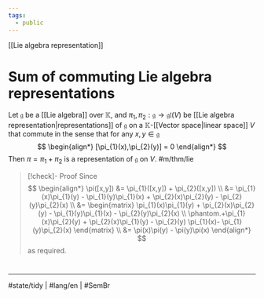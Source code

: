 ```yaml
---
tags:
  - public
---
```

[[Lie algebra representation]]
# Sum of commuting Lie algebra representations

Let $\mathfrak{g}$ be a [[Lie algebra]] over $\mathbb{K}$, and $\pi_{1},\pi_{2} : \mathfrak{g} \to \mathfrak{gl}(V)$ be [[Lie algebra representation|representations]] of $\mathfrak{g}$ on a $\mathbb{K}$-[[Vector space|linear space]] $V$ that commute in the sense that for any $x,y \in \mathfrak{g}$
$$
\begin{align*}
[\pi_{1}(x),\pi_{2}(y)] = 0
\end{align*}
$$
Then $\pi = \pi_{1} + \pi_{2}$ is a representation of $\mathfrak{g}$ on $V$. #m/thm/lie

> [!check]- Proof
> Since
> $$
> \begin{align*}
> \pi([x,y])
> &= \pi_{1}([x,y]) + \pi_{2}([x,y])  \\
> &= \pi_{1}(x)\pi_{1}(y) - \pi_{1}(y)\pi_{1}(x) + \pi_{2}(x)\pi_{2}(y) - \pi_{2}(y)\pi_{2}(x) \\
> &= \begin{matrix}
> \pi_{1}(x)\pi_{1}(y) + \pi_{2}(x)\pi_{2}(y) - \pi_{1}(y)\pi_{1}(x) - \pi_{2}(y)\pi_{2}(x) \\
> \phantom.+\pi_{1}(x)\pi_{2}(y) + \pi_{2}(x)\pi_{1}(y) - \pi_{2}(y) \pi_{1}(x)- \pi_{1}(y)\pi_{2}(x)
> \end{matrix} \\
> &= \pi(x)\pi(y) - \pi(y)\pi(x)
> \end{align*}
> $$
> as required. <span class="QED"/>

#
---
#state/tidy | #lang/en | #SemBr
